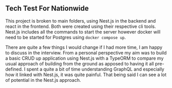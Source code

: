 ## Tech Test For Nationwide

This project is broken to main folders, using Nest.js in the backend and react in the frontend. Both were created using their respective cli tools. Nest.js includes all the commands to start the server however docker will need to be started for Postgres using `docker compose up`.

There are quite a few things I would change if I had more time, I am happy to discuss in the interview. From a personal perspective my aim was to build a basic CRUD up application using Nest.js with a TypeORM to compare my usual approach of building from the ground as apposed to having it all pre-defined. I spent a quite a bit of time understanding GraphQL and especially how it linked with Nest.js, it was quite painful. That being said I can see a lot of potential in the Nest.js approach. 
